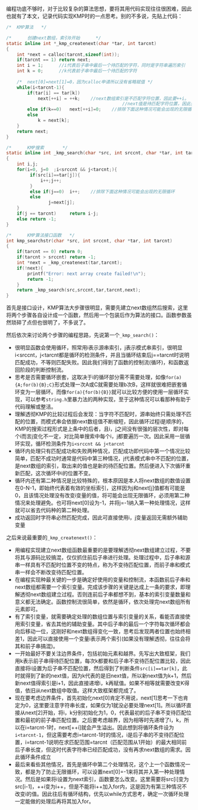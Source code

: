 ​	编程功底不够时，对于比较复杂的算法思想，要将其用代码实现往往很困难，因此也就有了本文，记录代码实现KMP时的一点思考。别的不多说，先贴上代码：

```c
/*	KMP算法	*/

/*		创建next数组，索引0开始		*/
static inline int *_kmp_createnext(char *tar, int tarcnt)
{
	int *next = calloc(tarcnt,sizeof(int));
	if(tarcnt == 1) return next;
	int i = 1;		//i代表后子串中最后一个待匹配的字符，同时是字符串遍历索引
	int k = 0;		//k代表前子串中最后一个待匹配的字符
	
	/*	next[0]=next[1]=0，因为calloc申请所以没有省略赋值 */
	while(i<tarcnt-1){
		if(tar[i] == tar[k])
			next[++i] = ++k;	//next数组索引是不匹配字符位置，因此要++i。
											//next值是待匹配字符位置，因此要++k。
		else if(k==0)   next[++i]=0; 	//排除下面这种情况可能会出现的无限循环
        else
			k = next[k];
	}
	return next;
}

/*		KMP搜索		*/
static inline int _kmp_search(char *src, int srccnt, char *tar, int tarcnt, int *next)
{
	int i,j;
	for(i=0, j=0  ;i<srccnt && j<tarcnt;){
		 if(src[i]==tar[j]){
			 i++;j++;
		 }
		 else if(j==0)	i++; 	//排除下面这种情况可能会出现的无限循环
		 else
				j=next[j];
	}
	if(j == tarcnt)		return i-j;
	else return -1;
}

/*		KMP算法接口函数	*/
int kmp_searchstr(char *src, int srccnt, char *tar, int tarcnt)
{
	if(tarcnt == 0)	return 0;
	if(tarcnt > srccnt)	return -1;
	int *next = _kmp_createnext(tar,tarcnt);
	if(!next){
		printf("Error: next array create failed!\n");
		return -1;
	}
	return _kmp_search(src,srccnt,tar,tarcnt,next);
}
```



​	首先是接口设计，KMP算法大步骤很明显，需要先建立next数组然后搜索，这里将两个步骤各自设计成一个函数，然后用一个包装后作为算法的接口。函数参数虽然琐碎了点但也很明了，不多说了。

​	然后依次来讨论两个步骤的编程思路，先说第一个`_kmp_search()`：

- 很明显函数会使用循环，照常用i表示源串索引，j表示模式串索引，很明显i<srccnt，j<tarcnt都是循环的检测条件，并且当循环结束后j==tarcnt时说明匹配成功，不等则匹配失败。因此我们得到了函数的控制流(循环)，和函数返回阶段的判断控制流。
- 思考是否需要循环嵌套，这取决于i的循环部分需不需要处理，如像`for(a){A;for(b){B};C}`形式处理一次A或C就需要处理b次B，这样就很难把嵌套循环变为一层循环。而像`for(a){for(b){B}}`就可以比较方便的使用一层循环实现，可以参考`string.h`里暴力法的两种实现，至于这种情况可以看那种有助于代码理解或整洁。
- 理解透彻KMP的比较过程后会发现：当字符不匹配时，源串始终只需处理不匹配的位置，而模式串会依据next数组值不断缩短，因此循环过程i是顺序的，KMP的搜索过程形式是上条中的后者，且i，j之间没有很强的层次性，即对每个i而言j变化不一定，对比简单搜索中每个i，j都要遍历一次。因此采用一层循环实现，循环检测条件为`i<srccnt && j<tarcnt`
- 循环内处理只有匹配成功和失败两种情况，匹配成功即代码中第一个情况比较简单，匹配不成功时通常是代码中第三种情况，j代表模式串中不匹配的位置，是next数组的索引，取出来的值也是新的待匹配位置。然后便进入下次循环重新匹配，这次循环中i的位置不变。
- 循环内还有第二种情况是比较特殊的，根本原因是本人将next数组的数值设置在0-N-1，即始终代表着有效的坐标索引，这样因为j和next[j]值都有可能是0，且该情况处理没有改变i变量的值，将可能会出现无限循环，必须用第二种情况来处理避免。也可将next[0]设为-1，并将j=-1纳入第一种处理情况，这样就可以省去代码种的第二种处理。
- 成功返回时字符串必然匹配完成，因此可直接使用i，j变量返回无需额外辅助变量

之后来说最重要的`_kmp_createnext()`：

- 用编程实现建立next数组函数最重要的是要理解透彻next数组建立过程，不要将其与源码比较搞混，仅仅抓住前后子串进行处理。处理过程中，后子串和源串一样具有不匹配时位置不变的特点，称为不变待匹配位置，而前子串和模式串一样会不断改变待匹配位置。
- 在编程实现种最关键的一步是确定好使用的变量和控制流，本函数前后子串和next数组都需要一个索引变量。完成该步骤的关键是达成上一条的要求，即理解透彻next数组建立过程。否则连前后子串都想不到，基本的索引变量数量和意义都无法确定。函数控制流很简单，依然是循环，依次处理完next数组所有元素即可。
- 有了索引变量，就需要确定处理的数组位置与索引变量的关系，看能否直接使用索引变量，省去其他的辅助变量。其中后子串的最后一个字符每次循环都会向后移动一位，这刚好和next数组得变化一致，思考后发现两者位置也始终相差1，因此可以直接使用一个变量i表示两个索引(如果没有理解透彻，往往会将其和前子串搞混)。
- 一开始最好不要关注边界条件，包括初始元素和越界。先写出大致框架，我们用k表示前子串得待匹配位置，每次k都要和后子串不变待匹配位置比较，因此直接将i设置为后子串不匹配位置，然后得到了判断条件`src[i]==tar[k]`，此时就得到了新的next值，因为k代表的是旧next值，所以新next值为k+1，然后新next值得索引是i+1，因此直接递增i，k再赋值。如果不相等就需要改变K得值，依旧从next数组中取值。这样大致框架都完成了。
- 现在要考虑边界条件，首先初始化next[0]肯定不用说，next[1]思考一下也肯定为0，这里要注意字符串长度，如果仅为1就没必要处理next[1]。所以循环直接从next[2]开始，将i，k分别初始化为1，0，代表最初的后子串不变待匹配位置和最初的前子串匹配位置。之后要考虑越界，因为相等时先递增了i，k，所以在i=tarcnt-1时，next[++i]就会产生溢出。因此想到将循环条件设为`i<tarcnt-1`，但这需要考虑i=tarcnt-1时的情况，i是后子串的不变待匹配位置，i=tarcnt-1说明在求匹配范围=tarcnt（匹配范围从1开始）的最大相同前后子串长度，但这时代表字符串已经匹配成功，没有再求next数组的需求。因此循环条件成立
- 最后来看些其他情况，首先是循环中第二个处理情况，这个上一个函数情况一致，都是为了防止无限循环，可以设置next[0]=-1来将其并入第一种处理情况。然后是如果将i设置为next索引，函数要怎么改变。这里需要将src[i]变为src[i-1]，++i变为i++，但是不能将i++加入for内，这是因为有第三种情况不改变i的值。因此往后有循环结构，优先以while方式思考，确定一次循环处理一定能做的处理后再将其加入for。